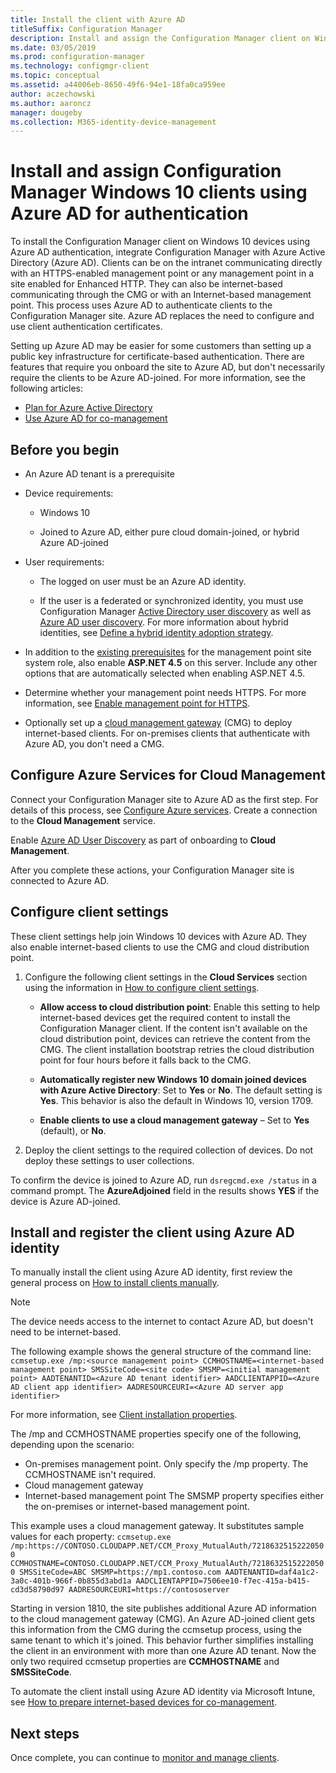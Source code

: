 ```yaml
---
title: Install the client with Azure AD
titleSuffix: Configuration Manager
description: Install and assign the Configuration Manager client on Windows 10 devices using Azure Active Directory for authentication
ms.date: 03/05/2019
ms.prod: configuration-manager
ms.technology: configmgr-client
ms.topic: conceptual
ms.assetid: a44006eb-8650-49f6-94e1-18fa0ca959ee
author: aczechowski
ms.author: aaroncz
manager: dougeby
ms.collection: M365-identity-device-management
---
```


# Install and assign Configuration Manager Windows 10 clients using Azure AD for authentication

To install the Configuration Manager client on Windows 10 devices using Azure AD authentication, integrate Configuration Manager with Azure Active Directory (Azure AD). Clients can be on the intranet communicating directly with an HTTPS-enabled management point or any management point in a site enabled for Enhanced HTTP. They can also be internet-based communicating through the CMG or with an Internet-based management point. This process uses Azure AD to authenticate clients to the Configuration Manager site. Azure AD replaces the need to configure and use client authentication certificates.

Setting up Azure AD may be easier for some customers than setting up a public key infrastructure for certificate-based authentication. There are features that require you onboard the site to Azure AD, but don't necessarily require the clients to be Azure AD-joined.<!-- SCCMDocs issue 1259 --> For more information, see the following articles:
- [Plan for Azure Active Directory](/sccm/core/plan-design/security/plan-for-security#bkmk_planazuread)
- [Use Azure AD for co-management](/sccm/comanage/quickstart-hybrid-aad)



## Before you begin

- An Azure AD tenant is a prerequisite  

- Device requirements:  

    - Windows 10  

    - Joined to Azure AD, either pure cloud domain-joined, or hybrid Azure AD-joined  

- User requirements:  

    - The logged on user must be an Azure AD identity.   

	- If the user is a federated or synchronized identity, you must use Configuration Manager [Active Directory user discovery](/sccm/core/servers/deploy/configure/about-discovery-methods#bkmk_aboutUser) as well as [Azure AD user discovery](/sccm/core/servers/deploy/configure/about-discovery-methods#azureaddisc). For more information about hybrid identities, see [Define a hybrid identity adoption strategy](/azure/active-directory/active-directory-hybrid-identity-design-considerations-identity-adoption-strategy).<!--497750-->  

- In addition to the [existing prerequisites](/sccm/core/plan-design/configs/site-and-site-system-prerequisites#bkmk_2012MPpreq) for the management point site system role, also enable **ASP.NET 4.5** on this server. Include any other options that are automatically selected when enabling ASP.NET 4.5.  

- Determine whether your management point needs HTTPS. For more information, see [Enable management point for HTTPS](/sccm/core/clients/manage/cmg/certificates-for-cloud-management-gateway#bkmk_mphttps).  

- Optionally set up a [cloud management gateway](/sccm/core/clients/manage/cmg/plan-cloud-management-gateway) (CMG) to deploy internet-based clients. For on-premises clients that authenticate with Azure AD, you don't need a CMG.  


## Configure Azure Services for Cloud Management

Connect your Configuration Manager site to Azure AD as the first step. For details of this process, see [Configure Azure services](/sccm/core/servers/deploy/configure/azure-services-wizard). Create a connection to the **Cloud Management** service.

Enable [Azure AD User Discovery](/sccm/core/servers/deploy/configure/configure-discovery-methods#azureaadisc) as part of onboarding to **Cloud Management**. 

After you complete these actions, your Configuration Manager site is connected to Azure AD. 



## Configure client settings

These client settings help join Windows 10 devices with Azure AD. They also enable internet-based clients to use the CMG and cloud distribution point.

1.	Configure the following client settings in the **Cloud Services** section using the information in [How to configure client settings](/sccm/core/clients/deploy/configure-client-settings).  

	- **Allow access to cloud distribution point**: Enable this setting to help internet-based devices get the required content to install the Configuration Manager client. If the content isn't available on the cloud distribution point, devices can retrieve the content from the CMG. The client installation bootstrap retries the cloud distribution point for four hours before it falls back to the CMG.<!--495533-->  

	- **Automatically register new Windows 10 domain joined devices with Azure Active Directory**: Set to **Yes** or **No**. The default setting is **Yes**. This behavior is also the default in Windows 10, version 1709.

	- **Enable clients to use a cloud management gateway** – Set to **Yes** (default), or **No**.  

2.	Deploy the client settings to the required collection of devices. Do not deploy these settings to user collections.

To confirm the device is joined to Azure AD, run `dsregcmd.exe /status` in a command prompt. The **AzureAdjoined** field in the results shows **YES** if the device is Azure AD-joined.



## Install and register the client using Azure AD identity

To manually install the client using Azure AD identity, first review the general process on [How to install clients manually](/sccm/core/clients/deploy/deploy-clients-to-windows-computers#BKMK_Manual). 

 > [!Note]  
 > The device needs access to the internet to contact Azure AD, but doesn't need to be internet-based. 

The following example shows the general structure of the command line:
`ccmsetup.exe /mp:<source management point> CCMHOSTNAME=<internet-based management point> SMSSiteCode=<site code> SMSMP=<initial management point> AADTENANTID=<Azure AD tenant identifier> AADCLIENTAPPID=<Azure AD client app identifier> AADRESOURCEURI=<Azure AD server app identifier>`

For more information, see [Client installation properties](/sccm/core/clients/deploy/about-client-installation-properties).

The /mp and CCMHOSTNAME properties specify one of the following, depending upon the scenario:
- On-premises management point. Only specify the /mp property. The CCMHOSTNAME isn't required.
- Cloud management gateway
- Internet-based management point
The SMSMP property specifies either the on-premises or internet-based management point.

This example uses a cloud management gateway. It substitutes sample values for each property:
`ccmsetup.exe /mp:https://CONTOSO.CLOUDAPP.NET/CCM_Proxy_MutualAuth/72186325152220500 CCMHOSTNAME=CONTOSO.CLOUDAPP.NET/CCM_Proxy_MutualAuth/72186325152220500 SMSSiteCode=ABC SMSMP=https://mp1.contoso.com AADTENANTID=daf4a1c2-3a0c-401b-966f-0b855d3abd1a AADCLIENTAPPID=7506ee10-f7ec-415a-b415-cd3d58790d97 AADRESOURCEURI=https://contososerver`

Starting in version 1810, the site publishes additional Azure AD information to the cloud management gateway (CMG). An Azure AD-joined client gets this information from the CMG during the ccmsetup process, using the same tenant to which it's joined. This behavior further simplifies installing the client in an environment with more than one Azure AD tenant. Now the only two required ccmsetup properties are **CCMHOSTNAME** and **SMSSiteCode**.<!--3607731-->

To automate the client install using Azure AD identity via Microsoft Intune, see [How to prepare internet-based devices for co-management](/sccm/comanage/how-to-prepare-win10#install-the-configuration-manager-client).



## Next steps

Once complete, you can continue to [monitor and manage clients](/sccm/core/clients/manage/monitor-clients).
